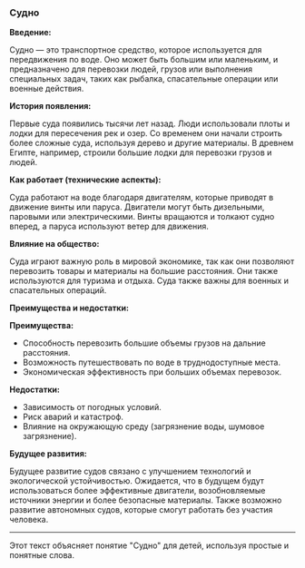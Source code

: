 ### Судно

**Введение:**

Судно — это транспортное средство, которое используется для передвижения по воде. Оно может быть большим или маленьким, и предназначено для перевозки людей, грузов или выполнения специальных задач, таких как рыбалка, спасательные операции или военные действия.

**История появления:**

Первые суда появились тысячи лет назад. Люди использовали плоты и лодки для пересечения рек и озер. Со временем они начали строить более сложные суда, используя дерево и другие материалы. В древнем Египте, например, строили большие лодки для перевозки грузов и людей.

**Как работает (технические аспекты):**

Суда работают на воде благодаря двигателям, которые приводят в движение винты или паруса. Двигатели могут быть дизельными, паровыми или электрическими. Винты вращаются и толкают судно вперед, а паруса используют ветер для движения.

**Влияние на общество:**

Суда играют важную роль в мировой экономике, так как они позволяют перевозить товары и материалы на большие расстояния. Они также используются для туризма и отдыха. Суда также важны для военных и спасательных операций.

**Преимущества и недостатки:**

**Преимущества:**
- Способность перевозить большие объемы грузов на дальние расстояния.
- Возможность путешествовать по воде в труднодоступные места.
- Экономическая эффективность при больших объемах перевозок.

**Недостатки:**
- Зависимость от погодных условий.
- Риск аварий и катастроф.
- Влияние на окружающую среду (загрязнение воды, шумовое загрязнение).

**Будущее развития:**

Будущее развитие судов связано с улучшением технологий и экологической устойчивостью. Ожидается, что в будущем будут использоваться более эффективные двигатели, возобновляемые источники энергии и более безопасные материалы. Также возможно развитие автономных судов, которые смогут работать без участия человека.

---

Этот текст объясняет понятие "Судно" для детей, используя простые и понятные слова.